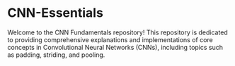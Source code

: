 # CNN-Essentials


Welcome to the CNN Fundamentals repository! This repository is dedicated to providing comprehensive explanations and implementations of core concepts in Convolutional Neural Networks (CNNs), including topics such as padding, striding, and pooling.
